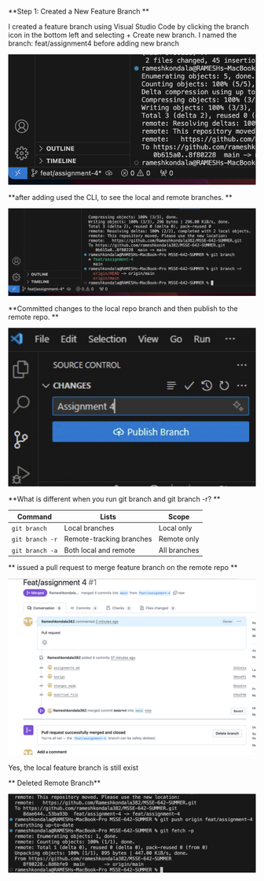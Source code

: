 **Step 1: Created a New Feature Branch
**

I created a feature branch using Visual Studio Code by clicking the branch icon in the bottom left and selecting + Create new branch.
I named the branch: feat/assignment4 before adding new branch

![feature](screenshots/feature.png)

**after adding used the CLI, to see the local and remote branches.
**


![cli](screenshots/gitbranch.png)

**Committed  changes to the local repo branch and then publish to the remote repo.
**


![savedchanges](screenshots/commit.png)

**What is different when you run git branch and git branch -r?
**


| Command         | Lists                    | Scope        |
| --------------- | ------------------------ | ------------ |
| `git branch`    | Local branches           | Local only   |
| `git branch -r` | Remote-tracking branches | Remote only  |
| `git branch -a` | Both local and remote    | All branches |


** issued a pull request to merge  feature branch on the remote repo
**


 ![Pull Request](screenshots/pullrequest.png)

 Yes, the local feature branch is still exist


** Deleted Remote Branch**


![data fetch](screenshots/fetch.png)
